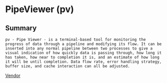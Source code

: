 # PipeViewer (pv)

## Summary
```
pv - Pipe Viewer - is a terminal-based tool for monitoring the progress of data through a pipeline and modifying its flow. It can be inserted into any normal pipeline between two processes to give a visual indication of how quickly data is passing through, how long it has taken, how near to completion it is, and an estimate of how long it will be until completion. Data flow rate, error handling strategy, buffer size, and cache interaction can all be adjusted.
```
[Vendor](https://www.ivarch.com/programs/pv.shtml)